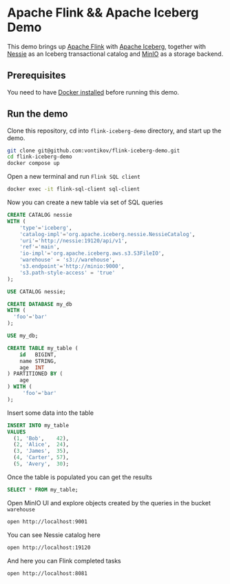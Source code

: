 # Apache Flink && Apache Iceberg Demo

This demo brings up [Apache Flink](https://flink.apache.org/)
with [Apache Iceberg](https://iceberg.apache.org/), together with
[Nessie](https://projectnessie.org/) as an Iceberg transactional catalog
and [MinIO](https://min.io/) as a storage backend.

## Prerequisites

You need to have [Docker installed](https://docs.docker.com/get-docker/) before running this demo.

## Run the demo

Clone this repository, cd into `flink-iceberg-demo` directory, and start up the demo.

```sh
git clone git@github.com:vontikov/flink-iceberg-demo.git
cd flink-iceberg-demo
docker compose up
```

Open a new terminal and run `Flink SQL client`
```sh
docker exec -it flink-sql-client sql-client
```

Now you can create a new table via set of SQL queries

```sql
CREATE CATALOG nessie
WITH (
    'type'='iceberg',
    'catalog-impl'='org.apache.iceberg.nessie.NessieCatalog',
    'uri'='http://nessie:19120/api/v1',
    'ref'='main',
    'io-impl'='org.apache.iceberg.aws.s3.S3FileIO',
    'warehouse' = 's3://warehouse',
    's3.endpoint'='http://minio:9000',
    's3.path-style-access' = 'true'
);

USE CATALOG nessie;

CREATE DATABASE my_db
WITH (
  'foo'='bar'
);

USE my_db;

CREATE TABLE my_table (
    id   BIGINT,
    name STRING,
    age  INT
) PARTITIONED BY (
    age
) WITH (
     'foo'='bar'
);
```

Insert some data into the table
```sql
INSERT INTO my_table
VALUES
  (1, 'Bob',    42),
  (2, 'Alice',  24),
  (3, 'James',  35),
  (4, 'Carter', 57),
  (5, 'Avery',  30);
```

Once the table is populated you can get the results
```sql
SELECT * FROM my_table;
```

Open MinIO UI and explore objects created by the queries in the bucket
`warehouse`
```sh
open http://localhost:9001
```

You can see Nessie catalog here
```sh
open http://localhost:19120
```

And here you can Flink completed tasks
```sh
open http://localhost:8081
```
